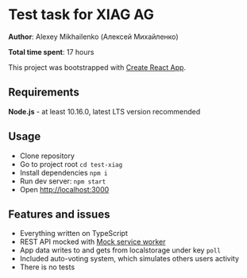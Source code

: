 # Test task for XIAG AG

**Author**: Alexey Mikhailenko (Алексей Михайленко)

**Total time spent**: 17 hours

This project was bootstrapped with [Create React App](https://github.com/facebook/create-react-app).

## Requirements
**Node.js** - at least 10.16.0, latest LTS version recommended

## Usage

* Clone repository
* Go to project root `cd test-xiag`
* Install dependencies `npm i`
* Run dev server: `npm start`
* Open [http://localhost:3000](http://localhost:3000)

## Features and issues

* Everything written on TypeScript
* REST API mocked with [Mock service worker](https://mswjs.io/)
* App data writes to and gets from localstorage under key `poll`
* Included auto-voting system, which simulates others users activity
* There is no tests
